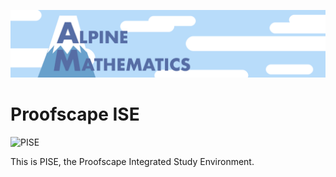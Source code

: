 [![Alpine Mathematics](./am.png)](https://alpinemath.org)

# Proofscape ISE

![PISE](./src/img/logo/pies_pise_189x155.png)

This is PISE, the Proofscape Integrated Study Environment.
